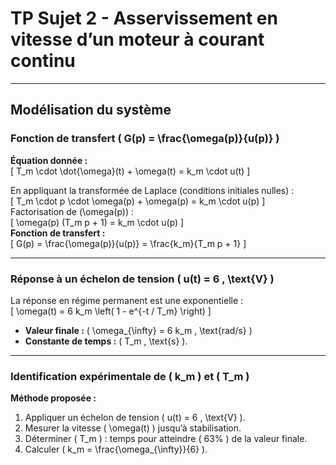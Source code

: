 # TP Sujet 2 - Asservissement en vitesse d’un moteur à courant continu

---

## Modélisation du système

### Fonction de transfert \( G(p) = \frac{\omega(p)}{u(p)} \)
**Équation donnée :**  
\[ T_m \cdot \dot{\omega}(t) + \omega(t) = k_m \cdot u(t) \]

En appliquant la transformée de Laplace (conditions initiales nulles) :  
\[ T_m \cdot p \cdot \omega(p) + \omega(p) = k_m \cdot u(p) \]  
Factorisation de \(\omega(p)\) :  
\[ \omega(p) (T_m p + 1) = k_m \cdot u(p) \]  
**Fonction de transfert :**  
\[ G(p) = \frac{\omega(p)}{u(p)} = \frac{k_m}{T_m p + 1} \]

---

### Réponse à un échelon de tension \( u(t) = 6 \, \text{V} \)
La réponse en régime permanent est une exponentielle :  
\[ \omega(t) = 6 k_m \left( 1 - e^{-t / T_m} \right) \]  
- **Valeur finale :** \( \omega_{\infty} = 6 k_m \, \text{rad/s} \)  
- **Constante de temps :** \( T_m \, \text{s} \).  

---

### Identification expérimentale de \( k_m \) et \( T_m \)  
**Méthode proposée :**  
1. Appliquer un échelon de tension \( u(t) = 6 \, \text{V} \).  
2. Mesurer la vitesse \( \omega(t) \) jusqu’à stabilisation.  
3. Déterminer \( T_m \) : temps pour atteindre \( 63\% \) de la valeur finale.  
4. Calculer \( k_m = \frac{\omega_{\infty}}{6} \).  
